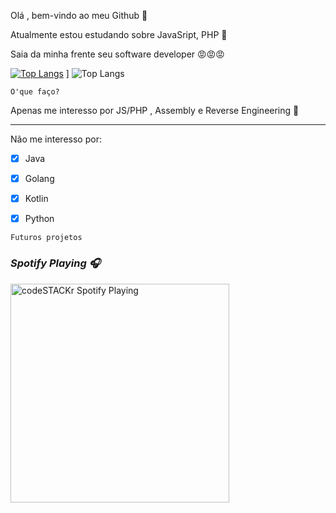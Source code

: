 Olá , bem-vindo ao meu Github 👋

Atualmente estou estudando sobre JavaSript, PHP 🙇                                    

Saia da minha frente seu software developer 😡😡😡


[![Top Langs](https://github-readme-stats.vercel.app/api/top-langs/?username=viruszinnn&show_icons=true&theme=dark)](https://github.com/viruszinnn/github-readme-stats) ] ![Top Langs](https://github-readme-stats.vercel.app/api?username=viruszinnn&show_icons=true&theme=dark)

```
O'que faço?
```
Apenas me interesso por JS/PHP , Assembly e Reverse Engineering 🧐
***

Não me interesso por:

- [x] Java
- [x] Golang
- [x] Kotlin
- [x] Python


```
Futuros projetos
```

### *Spotify Playing :headphones:*

<img src="https://now-playing-codeSTACKr.vercel.app/api/spotify-playing" alt="codeSTACKr Spotify Playing" width="350" />

